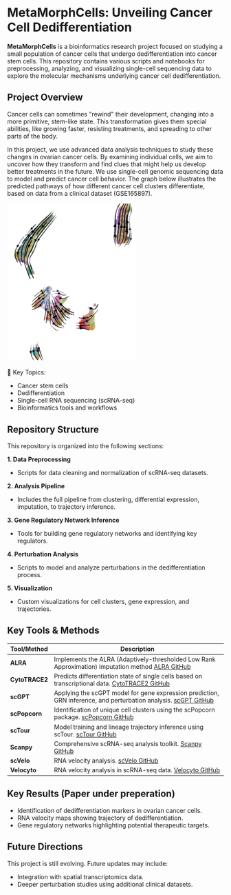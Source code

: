 # MetaMorphCells: Unveiling Cancer Cell Dedifferentiation
**MetaMorphCells** is a bioinformatics research project focused on studying a small population of cancer cells that undergo dedifferentiation into cancer stem cells. This repository contains various scripts and notebooks for preprocessing, analyzing, and visualizing single-cell sequencing data to explore the molecular mechanisms underlying cancer cell dedifferentiation.

## Project Overview
Cancer cells can sometimes "rewind" their development, changing into a more primitive, stem-like state. This transformation gives them special abilities, like growing faster, resisting treatments, and spreading to other parts of the body. 

In this project, we use advanced data analysis techniques to study these changes in ovarian cancer cells. By examining individual cells, we aim to uncover how they transform and find clues that might help us develop better treatments in the future. We use single-cell genomic sequencing data to model and predict cancer cell behavior. The graph below illustrates the predicted pathways of how different cancer cell clusters differentiate, based on data from a clinical dataset (GSE165897).

<img src="https://github.com/Heinyxiao/MetaMorphCells/blob/main/pseudotime_vector_field.png" alt="Pseudotime Vector Field" width="300"/>


🔬 Key Topics:
- Cancer stem cells
- Dedifferentiation
- Single-cell RNA sequencing (scRNA-seq)
- Bioinformatics tools and workflows

## Repository Structure
This repository is organized into the following sections:

  **1. Data Preprocessing**
  
  - Scripts for data cleaning and normalization of scRNA-seq datasets.
  
  **2. Analysis Pipeline**
  
  - Includes the full pipeline from clustering, differential expression, imputation, to trajectory inference.
  
  **3. Gene Regulatory Network Inference**
  
  - Tools for building gene regulatory networks and identifying key regulators.
  
  **4. Perturbation Analysis**
  
  - Scripts to model and analyze perturbations in the dedifferentiation process.
  
  **5. Visualization**
  
  - Custom visualizations for cell clusters, gene expression, and trajectories.

## Key Tools & Methods

| **Tool/Method** | **Description** |
|-----------------|------------------------------------------------------------------------------------------------------------------------------------------------------------------------------|
| **ALRA**        | Implements the ALRA (Adaptively-thresholded Low Rank Approximation) imputation method [ALRA GitHub](https://github.com/KlugerLab/ALRA)                                         |
| **CytoTRACE2**  | Predicts differentiation state of single cells based on transcriptional data. [CytoTRACE2 GitHub](https://github.com/digitalcytometry/cytotrace2)                             |
| **scGPT**       | Applying the scGPT model for gene expression prediction, GRN inference, and perturbation analysis. [scGPT GitHub](https://github.com/bowang-lab/scGPT)                         |
| **scPopcorn**   | Identification of unique cell clusters using the scPopcorn package. [scPopcorn GitHub](https://github.com/ncbi/scPopCorn)                                                     |
| **scTour**      | Model training and lineage trajectory inference using scTour. [scTour GitHub](https://github.com/LiQian-XC/sctour)                                                            |
| **Scanpy**      | Comprehensive scRNA-seq analysis toolkit. [Scanpy GitHub](https://github.com/scverse/scanpy)                                                                                  |
| **scVelo**      | RNA velocity analysis. [scVelo GitHub](https://github.com/theislab/scvelo_notebooks)                                                                                          |
| **Velocyto**    | RNA velocity analysis in scRNA-seq data. [Velocyto GitHub](https://github.com/velocyto-team/velocyto.py)                                                                      |

## Key Results (Paper under preperation)
- Identification of dedifferentiation markers in ovarian cancer cells.
- RNA velocity maps showing trajectory of dedifferentiation.
- Gene regulatory networks highlighting potential therapeutic targets.

## Future Directions
This project is still evolving. Future updates may include:

- Integration with spatial transcriptomics data.
- Deeper perturbation studies using additional clinical datasets.
